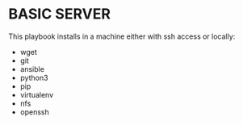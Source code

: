 # BASIC SERVER
This playbook installs in a machine either with ssh access or locally:
 - wget
 - git
 - ansible
 - python3
 - pip
 - virtualenv
 - nfs
 - openssh

